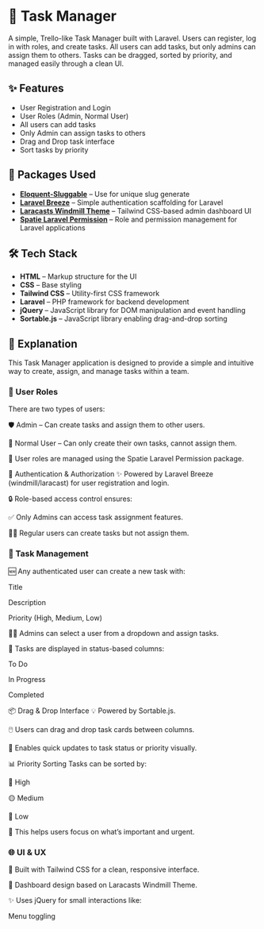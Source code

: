 # 📝 Task Manager

A simple, Trello-like Task Manager built with Laravel. Users can register, log in with roles, and create tasks. All users can add tasks, but only admins can assign them to others. Tasks can be dragged, sorted by priority, and managed easily through a clean UI.

## ✨ Features

-   User Registration and Login
-   User Roles (Admin, Normal User)
-   All users can add tasks
-   Only Admin can assign tasks to others
-   Drag and Drop task interface
-   Sort tasks by priority

## 🧰 Packages Used

-   **[Eloquent-Sluggable](https://github.com/cviebrock/eloquent-sluggable)** – Use for unique slug generate
-   **[Laravel Breeze](https://github.com/laravel/breeze)** – Simple authentication scaffolding for Laravel
-   **[Laracasts Windmill Theme](https://github.com/laracasts/windmill-dashboard)** – Tailwind CSS-based admin dashboard UI
-   **[Spatie Laravel Permission](https://spatie.be/docs/laravel-permission/v6/installation-laravel)** – Role and permission management for Laravel applications

## 🛠️ Tech Stack

-   **HTML** – Markup structure for the UI
-   **CSS** – Base styling
-   **Tailwind CSS** – Utility-first CSS framework
-   **Laravel** – PHP framework for backend development
-   **jQuery** – JavaScript library for DOM manipulation and event handling
-   **Sortable.js** – JavaScript library enabling drag-and-drop sorting

## 📖 Explanation
This Task Manager application is designed to provide a simple and intuitive way to create, assign, and manage tasks within a team.

### 👥 User Roles
There are two types of users:

🛡️ Admin – Can create tasks and assign them to other users.

👤 Normal User – Can only create their own tasks, cannot assign them.

🎯 User roles are managed using the Spatie Laravel Permission package.

🔐 Authentication & Authorization
✨ Powered by Laravel Breeze (windmill/laracast) for user registration and login.

🔒 Role-based access control ensures:

✅ Only Admins can access task assignment features.

🧑‍💼 Regular users can create tasks but not assign them.

### 📝 Task Management
🆕 Any authenticated user can create a new task with:

Title

Description

Priority (High, Medium, Low)

🧑‍🏫 Admins can select a user from a dropdown and assign tasks.

📂 Tasks are displayed in status-based columns:

To Do

In Progress

Completed

📦 Drag & Drop Interface
💡 Powered by Sortable.js.

🖱️ Users can drag and drop task cards between columns.

🧩 Enables quick updates to task status or priority visually.

📊 Priority Sorting
Tasks can be sorted by:

🔺 High

🟡 Medium

🔻 Low

📌 This helps users focus on what’s important and urgent.

### 🌐 UI & UX
💅 Built with Tailwind CSS for a clean, responsive interface.

🧱 Dashboard design based on Laracasts Windmill Theme.

✨ Uses jQuery for small interactions like:

Menu toggling



